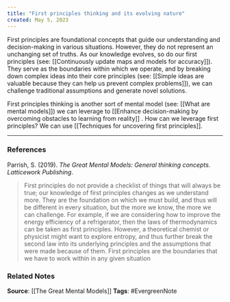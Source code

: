 ```yaml
---
title: "First principles thinking and its evolving nature"
created: May 5, 2023
---
```


First principles are foundational concepts that guide our understanding and decision-making in various situations. However, they do not represent an unchanging set of truths. As our knowledge evolves, so do our first principles (see: [[Continuously update maps and models for accuracy]]). They serve as the boundaries within which we operate, and by breaking down complex ideas into their core principles (see: [[Simple ideas are valuable because they can help us prevent complex problems]]), we can challenge traditional assumptions and generate novel solutions.

First principles thinking is another sort of mental model (see: [[What are mental models]]) we can leverage to [[Enhance decision-making by overcoming obstacles to learning from reality]] . How can we leverage first principles? We can use [[Techniques for uncovering first principles]].

---
### References

Parrish, S. (2019). _The Great Mental Models: General thinking concepts. Latticework Publishing_.

> First principles do not provide a checklist of things that will always be true; our knowledge of first principles changes as we understand more. They are the foundation on which we must build, and thus will be different in every situation, but the more we know, the more we can challenge. For example, if we are considering how to improve the energy efficiency of a refrigerator, then the laws of thermodynamics can be taken as first principles. However, a theoretical chemist or physicist might want to explore entropy, and thus further break the second law into its underlying principles and the assumptions that were made because of them. First principles are the boundaries that we have to work within in any given situation

### Related Notes
**Source**: [[The Great Mental Models]]
**Tags**: #EvergreenNote